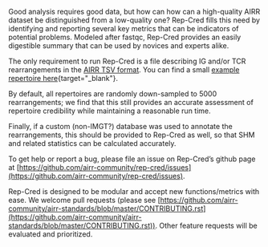 Good analysis requires good data, but how can how can a high-quality 
AIRR dataset be distinguished from a low-quality one? Rep-Cred fills this need 
by identifying and reporting several key metrics that can be 
indicators of potential problems. Modeled after fastqc, Rep-Cred provides an
easily digestible summary that can be used by novices and experts alike.

The only requirement to run Rep-Cred is a file describing IG and/or TCR 
rearrangements in the [AIRR TSV format](https://docs.airr-community.org/en/stable/datarep/rearrangements.html). 
You can find a small [example repertoire here](https://raw.githubusercontent.com/airr-community/rep-cred/master/inst/extdata/ExampleDb.tsv){target="_blank"}.


By default, all repertoires are randomly down-sampled to 5000 rearrangements; 
we find that this still provides an accurate assessment of repertoire 
credibility while maintaining a reasonable run time.

Finally, if a custom 
(non-IMGT?) database was used to annotate the rearrangements, this should be 
provided to Rep-Cred as well, so that SHM and related statistics can be 
calculated accurately.

To get help or report a bug, please file an issue on Rep-Cred’s github 
page at [https://github.com/airr-community/rep-cred/issues](https://github.com/airr-community/rep-cred/issues).

Rep-Cred is designed to be modular and accept new functions/metrics with ease. We welcome pull requests 
(please see [https://github.com/airr-community/airr-standards/blob/master/CONTRIBUTING.rst](https://github.com/airr-community/airr-standards/blob/master/CONTRIBUTING.rst)). Other feature requests will be evaluated and prioritized.



